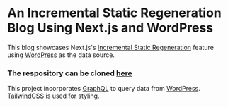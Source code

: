 # An Incremental Static Regeneration Blog Using Next.js and WordPress

This blog showcases Next.js's [Incremental Static Regeneration](https://nextjs.org/docs/basic-features/data-fetching/incremental-static-regeneration) feature using [WordPress](https://wordpress.org) as the data source.


### The respository can be cloned [here](https://github.com/vercel/next.js/tree/canary/examples/cms-wordpress)

This project incorporates [GraphQL](https://graphql.org/) to query data from [WordPress](https://wordpress.org). [TailwindCSS](https://tailwindcss.com/docs/installation) is used for styling.
